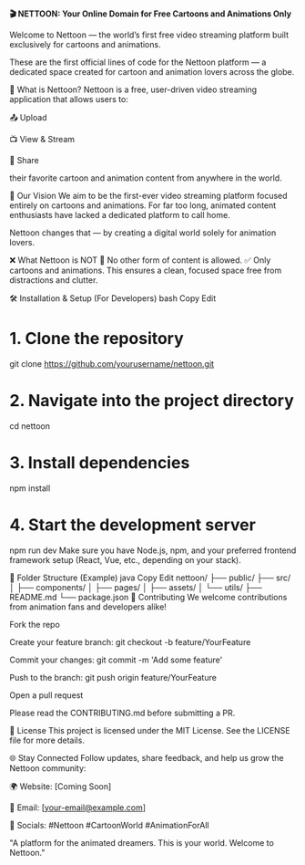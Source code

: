 **🎬 NETTOON: Your Online Domain for Free Cartoons and Animations Only**



Welcome to Nettoon — the world’s first free video streaming platform built exclusively for cartoons and animations.

These are the first official lines of code for the Nettoon platform — a dedicated space created for cartoon and animation lovers across the globe.

🚀 What is Nettoon?
Nettoon is a free, user-driven video streaming application that allows users to:

📤 Upload

📺 View & Stream

🔗 Share

their favorite cartoon and animation content from anywhere in the world.

🎯 Our Vision
We aim to be the first-ever video streaming platform focused entirely on cartoons and animations.
For far too long, animated content enthusiasts have lacked a dedicated platform to call home.

Nettoon changes that — by creating a digital world solely for animation lovers.

❌ What Nettoon is NOT
🚫 No other form of content is allowed.
✅ Only cartoons and animations.
This ensures a clean, focused space free from distractions and clutter.

🛠️ Installation & Setup (For Developers)
bash
Copy
Edit
# 1. Clone the repository
git clone https://github.com/yourusername/nettoon.git

# 2. Navigate into the project directory
cd nettoon

# 3. Install dependencies
npm install

# 4. Start the development server
npm run dev
Make sure you have Node.js, npm, and your preferred frontend framework setup (React, Vue, etc., depending on your stack).

📁 Folder Structure (Example)
java
Copy
Edit
nettoon/
├── public/
├── src/
│   ├── components/
│   ├── pages/
│   ├── assets/
│   └── utils/
├── README.md
└── package.json
🤝 Contributing
We welcome contributions from animation fans and developers alike!

Fork the repo

Create your feature branch: git checkout -b feature/YourFeature

Commit your changes: git commit -m 'Add some feature'

Push to the branch: git push origin feature/YourFeature

Open a pull request

Please read the CONTRIBUTING.md before submitting a PR.

📄 License
This project is licensed under the MIT License.
See the LICENSE file for more details.

🌐 Stay Connected
Follow updates, share feedback, and help us grow the Nettoon community:

🌍 Website: [Coming Soon]

📧 Email: [your-email@example.com]

📱 Socials: #Nettoon #CartoonWorld #AnimationForAll

"A platform for the animated dreamers. This is your world. Welcome to Nettoon."
